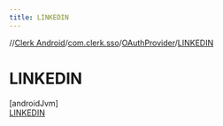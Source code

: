 ```yaml
---
title: LINKEDIN
---
```

//[Clerk Android](../../../../index.html)/[com.clerk.sso](../../index.html)/[OAuthProvider](../index.html)/[LINKEDIN](index.html)



# LINKEDIN



[androidJvm]\
[LINKEDIN](index.html)


